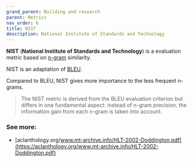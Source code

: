 ```yaml
---
grand_parent: Building and research
parent: Metrics
nav_order: 6
title: NIST
description: National Institute of Standards and Technology
---
```


**NIST** (**National Institute of Standards and Technology**) is a evaluation metric based on [n-gram](/../concepts/n-gram.md) similarity.

NIST is an adaptation of [BLEU](bleu.md).

Compared to BLEU, NIST gives more importance to the less frequent n-grams.

> The NIST metric is derived from the BLEU evaluation criterion but differs in one fundamental aspect: instead of n-gram precision, the information gain from each n-gram is taken into account.


### See more:

- [aclanthology.org/www.mt-archive.info/HLT-2002-Doddington.pdf](https://aclanthology.org/www.mt-archive.info/HLT-2002-Doddington.pdf)
